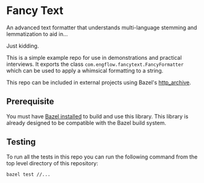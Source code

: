 # Fancy Text

An advanced text formatter that understands multi-language stemming and lemmatization to aid in...

Just kidding.

This is a simple example repo for use in demonstrations and practical interviews. It exports the class `com.engflow.fancytext.FancyFormatter` which can be used to apply a whimsical formatting to a string.

This repo can be included in external projects using Bazel's [http_archive](https://bazel.build/rules/lib/repo/http#http_archive).

## Prerequisite

You must have [Bazel installed](https://bazel.build/install) to build and use this library. This library is already designed to be compatible with the Bazel build system.

## Testing

To run all the tests in this repo you can run the following command from the top level directory of this repository:
```
bazel test //...
```
